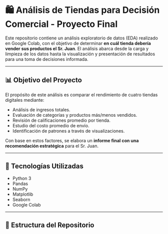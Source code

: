 # 🛍️ Análisis de Tiendas para Decisión Comercial - Proyecto Final

Este repositorio contiene un análisis exploratorio de datos (EDA) realizado en Google Colab, con el objetivo de determinar **en cuál tienda debería vender sus productos el Sr. Juan**. El análisis abarca desde la carga y limpieza de los datos hasta la visualización y presentación de resultados para una toma de decisiones informada.

---

## 📊 Objetivo del Proyecto

El propósito de este análisis es comparar el rendimiento de cuatro tiendas digitales mediante:

- Análisis de ingresos totales.
- Evaluación de categorías y productos más/menos vendidos.
- Revisión de calificaciones promedio por tienda.
- Estudio del costo promedio de envío.
- Identificación de patrones a través de visualizaciones.

Con base en estos factores, se elabora un **informe final con una recomendación estratégica** para el Sr. Juan.

---

## 🧰 Tecnologías Utilizadas

- Python 3
- Pandas
- NumPy
- Matplotlib
- Seaborn
- Google Colab

---

## 📂 Estructura del Repositorio

